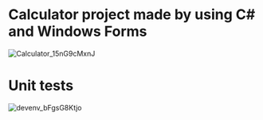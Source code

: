 # Calculator project made by using C# and Windows Forms

![Calculator_15nG9cMxnJ](https://user-images.githubusercontent.com/91478447/220352802-2a89399a-d12b-4c3c-bf13-05d5b4d368a7.png)

# Unit tests

![devenv_bFgsG8Ktjo](https://user-images.githubusercontent.com/91478447/220576723-fe0e3ff4-81ff-4bdd-a08a-dd0bc2a9f2f6.png)
